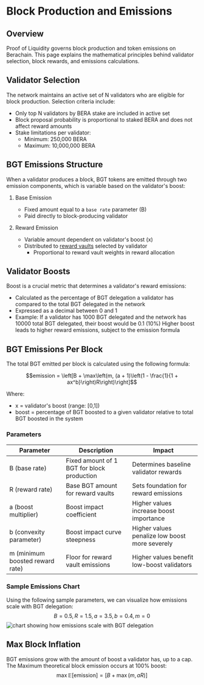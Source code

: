 # Block Production and Emissions

## Overview

Proof of Liquidity governs block production and token emissions on Berachain. This page explains the mathematical principles behind validator selection, block rewards, and emissions calculations.

## Validator Selection

The network maintains an active set of N validators who are eligible for block production. Selection criteria include:

- Only top N validators by BERA stake are included in active set
- Block proposal probability is proportional to staked BERA and does not affect reward amounts
- Stake limitations per validator:
  - Minimum: 250,000 BERA
  - Maximum: 10,000,000 BERA

## BGT Emissions Structure

When a validator produces a block, BGT tokens are emitted through two emission components, which is variable based on the validator's boost:

1. Base Emission

   - Fixed amount equal to a `base rate` parameter (B)
   - Paid directly to block-producing validator

2. Reward Emission

   - Variable amount dependent on validator's boost (x)
   - Distributed to [reward vaults](/learn/pol/rewardvaults) selected by validator
     - Proportional to reward vault weights in reward allocation

## Validator Boosts

Boost is a crucial metric that determines a validator's reward emissions:

- Calculated as the percentage of BGT delegation a validator has compared to the total BGT delegated in the network
- Expressed as a decimal between 0 and 1
- Example: If a validator has 1000 BGT delegated and the network has 10000 total BGT delegated, their boost would be 0.1 (10%)
  Higher boost leads to higher reward emissions, subject to the emission formula

## BGT Emissions Per Block

The total BGT emitted per block is calculated using the following formula:

$$emission = \left[B + \max\left(m, (a + 1)\left(1 - \frac{1}{1 + ax^b}\right)R\right)\right]$$

Where:

- x = validator's boost (range: [0,1])
- boost = percentage of BGT boosted to a given validator relative to total BGT boosted in the system

### Parameters

| Parameter                       | Description                                | Impact                                         |
| ------------------------------- | ------------------------------------------ | ---------------------------------------------- |
| B (base rate)                   | Fixed amount of 1 BGT for block production | Determines baseline validator rewards          |
| R (reward rate)                 | Base BGT amount for reward vaults          | Sets foundation for reward emissions           |
| a (boost multiplier)            | Boost impact coefficient                   | Higher values increase boost importance        |
| b (convexity parameter)         | Boost impact curve steepness               | Higher values penalize low boost more severely |
| m (minimum boosted reward rate) | Floor for reward vault emissions           | Higher values benefit low-boost validators     |

### Sample Emissions Chart

Using the following sample parameters, we can visualize how emissions scale with BGT delegation:
$$B = 0.5, R = 1.5, a = 3.5, b = 0.4, m = 0$$
![chart showing how emissions scale with BGT delegation](/public/assets/updatedemission.png)

## Max Block Inflation

BGT emissions grow with the amount of boost a validator has, up to a cap. The Maximum theoretical block emission occurs at 100% boost:
$$\max \mathbb{E}[\text{emission}] = \left[B + \max(m, aR)\right]$$
